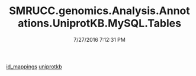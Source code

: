 ﻿---
title: SMRUCC.genomics.Analysis.Annotations.UniprotKB.MySQL.Tables
date: 7/27/2016 7:12:31 PM
---

[id_mappings](T-SMRUCC.genomics.Analysis.Annotations.UniprotKB.MySQL.Tables.id_mappings.html)
[uniprotkb](T-SMRUCC.genomics.Analysis.Annotations.UniprotKB.MySQL.Tables.uniprotkb.html)

